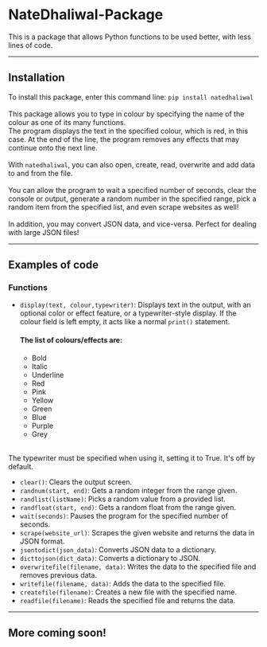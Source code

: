 # NateDhaliwal-Package
This is a package that allows Python functions to be used better, with less lines of code.
<br>
<hr>

## Installation
To install this package, enter this command line:
`pip install natedhaliwal`
<br><br>
This package allows you to type in colour by specifying the name of the colour as one of its many functions.
<br>
The program displays the text in the specified colour, which is red, in this case. At the end of the line, the program removes any effects that may continue onto the next line.
<br><br>
With `natedhaliwal`, you can also open, create, read, overwrite and add data to and from the file.
<br><br>
You can allow the program to wait a specified number of seconds, clear the console or output, generate a random number in the specified range, pick a random item from the specified list, and even scrape websites as well!
<br><br>
In addition, you may convert JSON data, and vice-versa. Perfect for dealing with large JSON files!
<hr>


## Examples of code
### Functions

- `display(text, colour,typewriter)`: Displays text in the output, with an optional color or effect feature, or a typewriter-style display. If the colour field is left empty, it acts like a normal `print()` statement.
  #### The list of colours/effects are:
  - Bold
  - Italic
  - Underline
  - Red
  - Pink
  - Yellow
  - Green
  - Blue
  - Purple
  - Grey
<br>
The typewriter must be specified when using it,  setting it to True. It's off by default.

- `clear()`: Clears the output screen.
- `randnum(start, end)`: Gets a random integer from the range given.
- `randlist(listName)`: Picks a random value from a provided list.
- `randfloat(start, end)`: Gets a random float from the range given.
- `wait(seconds)`: Pauses the program for the specified number of seconds.
- `scrape(website_url)`: Scrapes the given website and returns the data in JSON format.
- `jsontodict(json_data)`: Converts JSON data to a dictionary.
- `dicttojson(dict_data)`: Converts a dictionary to JSON.
- `overwritefile(filename, data)`: Writes the data to the specified file and removes previous data.
- `writefile(filename, data)`: Adds the data to the specified file.
- `createfile(filename)`: Creates a new file with the specified name.
- `readfile(filename)`: Reads the specified file and returns the data.
<hr>

## More coming soon!